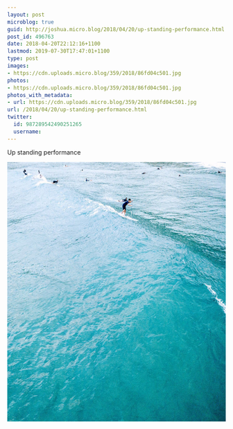 ```yaml
---
layout: post
microblog: true
guid: http://joshua.micro.blog/2018/04/20/up-standing-performance.html
post_id: 496763
date: 2018-04-20T22:12:16+1100
lastmod: 2019-07-30T17:47:01+1100
type: post
images:
- https://cdn.uploads.micro.blog/359/2018/86fd04c501.jpg
photos:
- https://cdn.uploads.micro.blog/359/2018/86fd04c501.jpg
photos_with_metadata:
- url: https://cdn.uploads.micro.blog/359/2018/86fd04c501.jpg
url: /2018/04/20/up-standing-performance.html
twitter:
  id: 987289542490251265
  username: 
---
```

Up standing performance 

<img src="uploads/2018/86fd04c501.jpg" width="600" height="599" />
